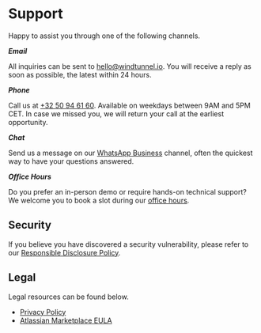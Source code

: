 # Support

Happy to assist you through one of the following channels.

***Email***

All inquiries can be sent to [hello@windtunnel.io](mailto:hello@windtunnel.io). You will receive a reply as soon as possible, the latest within 24 hours.

***Phone***

Call us at [+32 50 94 61 60](tel:003250946160). Available on weekdays between 9AM and 5PM CET. In case we missed you, we will return your call at the earliest opportunity.

***Chat***

Send us a message on our [WhatsApp Business](https://wa.me/3250946160) channel, often the quickest way to have your questions answered.

***Office Hours***

Do you prefer an in-person demo or require hands-on technical support? We welcome you to book a slot during our [office hours](https://calendly.com/wndtnl/office-hours).

## Security

If you believe you have discovered a security vulnerability, please refer to our [Responsible Disclosure Policy](https://windtunnel.io/legal/responsible-disclosure-policy.html).

## Legal

Legal resources can be found below.

- [Privacy Policy](https://windtunnel.io/legal/privacy-policy.html)
- [Atlassian Marketplace EULA](https://windtunnel.io/legal/atlassian-marketplace-eula.html)